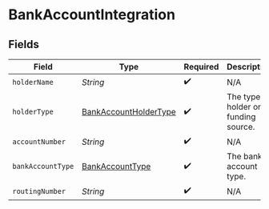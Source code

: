 # BankAccountIntegration


## Fields

| Field                                                                     | Type                                                                      | Required                                                                  | Description                                                               |
| ------------------------------------------------------------------------- | ------------------------------------------------------------------------- | ------------------------------------------------------------------------- | ------------------------------------------------------------------------- |
| `holderName`                                                              | *String*                                                                  | :heavy_check_mark:                                                        | N/A                                                                       |
| `holderType`                                                              | [BankAccountHolderType](../../models/components/BankAccountHolderType.md) | :heavy_check_mark:                                                        | The type of holder on a funding source.                                   |
| `accountNumber`                                                           | *String*                                                                  | :heavy_check_mark:                                                        | N/A                                                                       |
| `bankAccountType`                                                         | [BankAccountType](../../models/components/BankAccountType.md)             | :heavy_check_mark:                                                        | The bank account type.                                                    |
| `routingNumber`                                                           | *String*                                                                  | :heavy_check_mark:                                                        | N/A                                                                       |